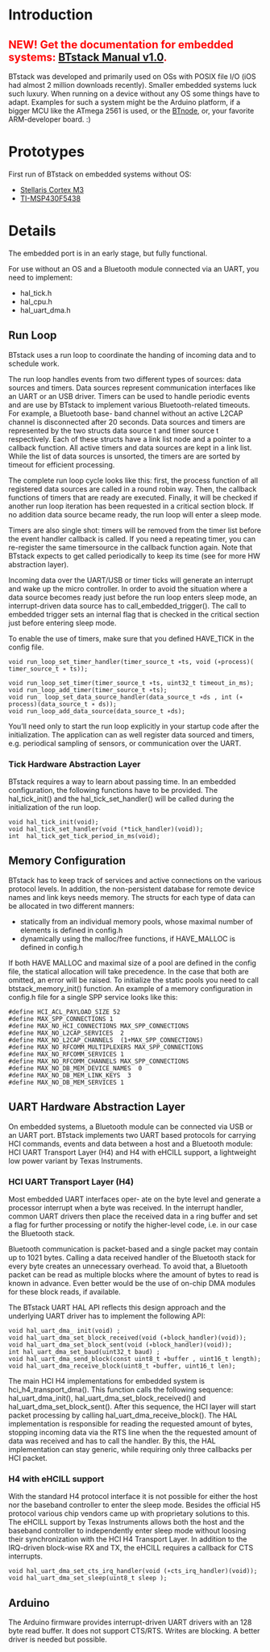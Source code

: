 # Introduction #

## <font color='red'><b>NEW!</b> Get the documentation for embedded systems: <a href='http://bluekitchen-gmbh.com/docs/btstack-gettingstarted-1.0.pdf'>BTstack Manual v1.0</a>.</font> ##

BTstack was developed and primarily used on OSs with POSIX file I/O (iOS had almost 2 million downloads recently). Smaller embedded systems luck such luxury. When running on a device without any OS some things have to adapt. Examples for such a system might be the Arduino platform, if a bigger MCU like the ATmega 2561 is used, or the [BTnode](http://btnode.ethz.ch), or, your favorite ARM-developer board. :)

# Prototypes #
First run of BTstack on embedded systems without OS:
  * [Stellaris Cortex M3](http://www.youtube.com/watch?v=NlOcoKWuZhU)
  * [TI-MSP430F5438](http://www.youtube.com/watch?v=j7mJuklrIxw)

# Details #
The embedded port is in an early stage, but fully functional.

For use without an OS and a Bluetooth module connected via an UART, you need to implement:
  * hal\_tick.h
  * hal\_cpu.h
  * hal\_uart\_dma.h

## Run Loop ##
BTstack uses a run loop to coordinate the handing of incoming data and to schedule work.

The run loop handles events from two different types of sources: data sources and timers.
Data sources represent communication interfaces like an UART or an USB driver. Timers can be used to handle periodic events and are use by BTstack to implement various Bluetooth-related timeouts. For example, a Bluetooth base- band channel without an active L2CAP channel is disconnected after 20 seconds. Data sources and timers are represented by the two structs data source t and timer source t respectively. Each of these structs have a link list node and a pointer to a callback function. All active timers and data sources are kept in a link list. While the list of data sources is unsorted, the timers are are sorted by timeout for efficient processing.

The complete run loop cycle looks like this: first, the process function of all registered data sources are called in a round robin way. Then, the callback functions of timers that are ready are executed. Finally, it will be checked if another run loop iteration has been requested in a critical section block. If no addition data source became ready, the run loop will enter a sleep mode.

Timers are also single shot: timers will be removed from the timer list before the event handler callback is called. If you need a repeating timer, you can re-register the same timersource in the callback function again. Note that BTstack expects to get called periodically to keep its time (see for more HW abstraction layer).

Incoming data over the UART/USB or timer ticks will generate an interrupt and wake up the micro controller. In order to avoid the situation where a data source becomes ready just before the run loop enters sleep mode, an interrupt-driven data source has to call\_embedded\_trigger(). The call to embedded trigger sets an internal flag that is checked in the critical section just before entering sleep mode.

To enable the use of timers, make sure that you defined HAVE\_TICK in the config file.

```
void run_loop_set_timer_handler(timer_source_t ∗ts, void (∗process)( timer_source_t ∗ ts));
￼￼￼￼￼￼
void run_loop_set_timer(timer_source_t ∗ts, uint32_t timeout_in_ms); 
void run_loop_add_timer(timer_source_t ∗ts);
void run_￼loop_set_data_source_handler(data_source_t ∗ds , int (∗ process)(data_source_t ∗ ds));
void run_loop_add_data_source(data_source_t ∗ds);
```

You’ll need only to start the run loop explicitly in your startup code after the initialization.
The application can as well register data sourced and timers, e.g. periodical sampling of sensors, or communication over the UART.

### Tick Hardware Abstraction Layer ###
BTstack requires a way to learn about passing time. In an embedded configuration, the following functions have to be provided. The hal\_tick\_init() and the hal\_tick\_set\_handler() will be called during the initialization of the run loop.

```
void hal_tick_init(void);
void hal_tick_set_handler(void (*tick_handler)(void));
int  hal_tick_get_tick_period_in_ms(void);
```

## Memory Configuration ##

BTstack has to keep track of services and active connections on the various protocol levels. In addition, the non-persistent database for remote device names and link keys needs memory. The structs for each type of data can be allocated in two different manners:
  * statically from an individual memory pools, whose maximal number of elements is defined in config.h
  * dynamically using the malloc/free functions, if HAVE\_MALLOC is defined in config.h

If both HAVE MALLOC and maximal size of a pool are defined in the config file, the statical allocation will take precedence. In the case that both are omitted, an error will be raised.
To initialize the static pools you need to call btstack\_memory\_init() function.
An example of a memory configuration in config.h file for a single SPP service looks like this:

```
#define HCI_ACL_PAYLOAD_SIZE 52
#define MAX_SPP_CONNECTIONS 1
#define MAX_NO_HCI_CONNECTIONS MAX_SPP_CONNECTIONS
#define MAX_NO_L2CAP_SERVICES  2
#define MAX_NO_L2CAP_CHANNELS  (1+MAX_SPP_CONNECTIONS)
#define MAX_NO_RFCOMM_MULTIPLEXERS MAX_SPP_CONNECTIONS
#define MAX_NO_RFCOMM_SERVICES 1
#define MAX_NO_RFCOMM_CHANNELS MAX_SPP_CONNECTIONS
#define MAX_NO_DB_MEM_DEVICE_NAMES  0
#define MAX_NO_DB_MEM_LINK_KEYS  3
#define MAX_NO_DB_MEM_SERVICES 1
```

## UART Hardware Abstraction Layer ##

On embedded systems, a Bluetooth module can be connected via USB or an UART port. BTstack implements two UART based protocols for carrying HCI commands, events and data between a host and a Bluetooth module: HCI UART Transport Layer (H4) and H4 with eHCILL support, a lightweight low power variant by Texas Instruments.

### HCI UART Transport Layer (H4) ###
Most embedded UART interfaces oper- ate on the byte level and generate a processor interrupt when a byte was received. In the interrupt handler, common UART drivers then place the received data in a ring buffer and set a flag for further processing or notify the higher-level code, i.e. in our case the Bluetooth stack.

Bluetooth communication is packet-based and a single packet may contain up to 1021 bytes. Calling a data received handler of the Bluetooth stack for every byte creates an unnecessary overhead. To avoid that, a Bluetooth packet can be read as multiple blocks where the amount of bytes to read is known in advance. Even better would be the use of on-chip DMA modules for these block reads, if available.

The BTstack UART HAL API reflects this design approach and the underlying UART driver has to implement the following API:

```
void hal_uart_dma_￼init(void) ;
void hal_uart_dma_set_block_received(void (∗block_handler)(void));
void hal_uart_dma_set_block_sent(void (∗block_handler)(void));
int hal_uart_dma_set_baud(uint32_t baud) ;
void hal_uart_dma_send_block(const uint8_t ∗buffer , uint16_t length); 
void hal_uart_dma_receive_block(uint8_t ∗buffer, uint16_t len);
```

The main HCI H4 implementations for embedded system is hci\_h4\_transport\_dma(). This function calls the following sequence: hal\_uart\_dma\_init(), hal\_uart\_dma\_set\_block\_received() and hal\_uart\_dma\_set\_block\_sent(). After this sequence, the HCI layer will start packet processing by calling hal\_uart\_dma\_receive\_block(). The HAL implementation is responsible for reading the requested amount of bytes, stopping incoming data via the RTS line when the the requested amount of data was received and has to call the handler. By this, the HAL implementation can stay generic, while requiring only three callbacks per HCI packet.

### H4 with eHCILL support ###

With the standard H4 protocol interface it is not possible for either the host nor the baseband controller to enter the sleep mode. Besides the official H5 protocol various chip vendors came up with proprietary solutions to this. The eHCILL support by Texas Instruments allows both the host and the baseband controller to independently enter sleep mode without loosing their synchronization with the HCI H4 Transport Layer. In addition to the IRQ-driven block-wise RX and TX, the eHCILL requires a callback for CTS interrupts.

```
void hal_uart_dma_set_cts_irq_handler(void (∗cts_irq_handler)(void));
void hal_uart_dma_set_sleep(uint8_t sleep );
```


## Arduino ##
The Arduino firmware provides interrupt-driven UART drivers with an 128 byte read buffer. It does not support CTS/RTS. Writes are blocking. A better driver is needed but possible.